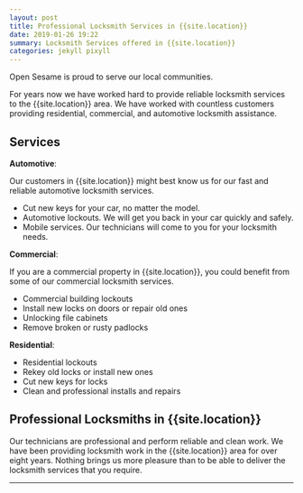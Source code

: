 ```yaml
---
layout: post
title: Professional Locksmith Services in {{site.location}}
date: 2019-01-26 19:22
summary: Locksmith Services offered in {{site.location}}
categories: jekyll pixyll
---
```


Open Sesame is proud to serve our local communities.

For years now we have worked hard to provide reliable locksmith services to the {{site.location}} area. We have worked with countless customers providing residential, commercial, and automotive locksmith assistance. 

## Services

**Automotive**:

Our customers in {{site.location}} might best know us for our fast and reliable automotive locksmith services.

- Cut new keys for your car, no matter the model. 
- Automotive lockouts. We will get you back in your car quickly and safely. 
- Mobile services. Our technicians will come to you for your locksmith needs.

**Commercial**:

If you are a commercial property in {{site.location}}, you could benefit from some of our commercial locksmith services.

- Commercial building lockouts
- Install new locks on doors or repair old ones
- Unlocking file cabinets
- Remove broken or rusty padlocks

**Residential**:
- Residential lockouts
- Rekey old locks or install new ones
- Cut new keys for locks
- Clean and professional installs and repairs

## Professional Locksmiths in {{site.location}}

Our technicians are professional and perform reliable and clean work. We have been providing locksmith work in the {{site.location}} area for over eight years. Nothing brings us more pleasure than to be able to deliver the locksmith services that you require. 

---
